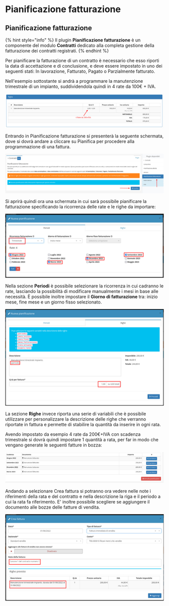 # Pianificazione fatturazione

## **Pianificazione fatturazione**

{% hint style="info" %}
Il plugin **Pianificazione fatturazione** è un componente del modulo **Contratti** dedicato alla completa gestione della fatturazione dei contratti registrati.
{% endhint %}

Per pianificare la fatturazione di un contratto è necessario che esso riporti la data di accettazione e di conclusione, e deve essere impostato in uno dei seguenti stati: In lavorazione, Fatturato, Pagato o Parzialmente fatturato.

Nell'esempio sottostante si andrà a programmare la manutenzione trimestrale di un impianto, suddividendola quindi in 4 rate da 100€ + IVA.

![](<../../../../.gitbook/assets/immagine (42).png>)

Entrando in Pianificazione fatturazione si presenterà la seguente schermata, dove si dovrà andare a cliccare su Pianifica per procedere alla programmazione di una fattura.

![](<../../../../.gitbook/assets/immagine (38) (1) (1).png>)

Si aprirà quindi ora una schermata in cui sarà possibile pianificare la fatturazione specificando la ricorrenza delle rate e le righe da importare:

![](<../../../../.gitbook/assets/immagine (45).png>)

Nella sezione **Periodi** è possibile selezionare la ricorrenza in cui cadranno le rate, lasciando la possibilità di modificare manualmente i mesi in base alle necessità. È possibile inoltre impostare il **Giorno di fatturazione** tra: inizio mese, fine mese e un giorno fisso selezionato.

![](<../../../../.gitbook/assets/immagine (25).png>)

La sezione **Righe** invece riporta una serie di variabili che è possibile utilizzare per personalizzare la descrizione delle righe che verranno riportate in fattura e permette di stabilire la quantità da inserire in ogni rata.

Avendo impostato da esempio 4 rate da 200€+IVA con scadenza trimestrale si dovrà quindi impostare 1 quantità a rata, per far in modo che vengano generate le seguenti fatture in bozza:

![](<../../../../.gitbook/assets/immagine (18).png>)

Andando a selezionare Crea fattura si potranno ora vedere nelle note i riferimenti della rata e del contratto e nella descrizione la riga e il periodo a cui la rata fa riferimento. E' inoltre possibile scegliere se aggiungere il documento alle bozze delle fatture di vendita.

![](<../../../../.gitbook/assets/immagine (34).png>)
